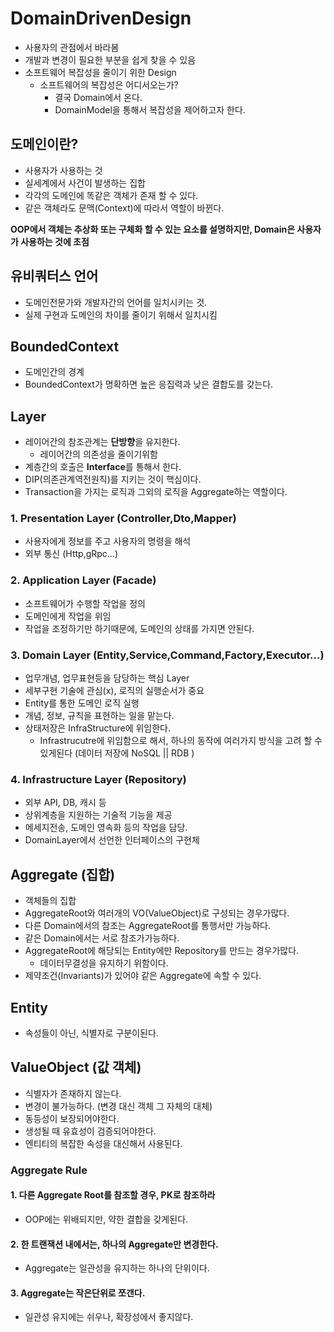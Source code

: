 # DomainDrivenDesign
- 사용자의 관점에서 바라봄
- 개발과 변경이 필요한 부분을 쉽게 찾을 수 있음
- 소프트웨어 복잡성을 줄이기 위한 Design
    - 소프트웨어의 복잡성은 어디서오는가?
      - 결국 Domain에서 온다.
      - DomainModel을 통해서 복잡성을 제어하고자 한다.

## 도메인이란?
- 사용자가 사용하는 것
- 실세계에서 사건이 발생하는 집합
- 각각의 도메인에 똑같은 객체가 존재 할 수 있다.
- 같은 객체라도 문맥(Context)에 따라서 역할이 바뀐다.

**OOP에서 객체는 추상화 또는 구체화 할 수 있는 요소를 설명하지만, Domain은 사용자가 사용하는 것에 초점**

## 유비쿼터스 언어
- 도메인전문가와 개발자간의 언어를 일치시키는 것.
- 실제 구현과 도메인의 차이를 줄이기 위해서 일치시킴

## BoundedContext
- 도메인간의 경계
- BoundedContext가 명확하면 높은 응집력과 낮은 결합도를 갖는다.

## Layer
- 레이어간의 참조관계는 **단방향**을 유지한다.
  - 레이어간의 의존성을 줄이기위함 
- 계층간의 호출은 **Interface**를 통해서 한다.
- DIP(의존관계역전원칙)를 지키는 것이 핵심이다.
- Transaction을 가지는 로직과 그외의 로직을 Aggregate하는 역할이다.

### 1. Presentation Layer (Controller,Dto,Mapper)
- 사용자에게 정보를 주고 사용자의 명령을 해석
- 외부 통신 (Http,gRpc...)

### 2. Application Layer (Facade)
- 소프트웨어가 수행할 작업을 정의
- 도메인에게 작업을 위임
- 작업을 조정하기만 하기때문에, 도메인의 상태를 가지면 안된다.

### 3. Domain Layer (Entity,Service,Command,Factory,Executor...)
- 업무개념, 업무표현등을 담당하는 핵심 Layer
- 세부구현 기술에 관심(x), 로직의 실행순서가 중요
- Entity를 통한 도메인 로직 실행
- 개념, 정보, 규칙을 표현하는 일을 맡는다.
- 상태저장은 InfraStructure에 위임한다.
    - Infrastrucutre에 위임함으로 해서, 하나의 동작에 여러가지 방식을 고려 할 수 있게된다
      (데이터 저장에 NoSQL || RDB )

### 4. Infrastructure Layer (Repository)
- 외부 API, DB, 캐시 등 
- 상위계층을 지원하는 기술적 기능을 제공
- 메세지전송, 도메인 영속화 등의 작업을 담당.
- DomainLayer에서 선언한 인터페이스의 구현체

## Aggregate (집합)
- 객체들의 집합
- AggregateRoot와 여러개의 VO(ValueObject)로 구성되는 경우가많다.
- 다른 Domain에서의 참조는 AggregateRoot를 통행서만 가능하다.
- 같은 Domain에서는 서로 참조가가능하다.
- AggregateRoot에 해당되는 Entity에만 Repository를 만드는 경우가많다.
  - 데이터무결성을 유지하기 위함이다. 
- 제약조건(Invariants)가 있어야 같은 Aggregate에 속할 수 있다.

## Entity
- 속성들이 아닌, 식별자로 구분이된다.

## ValueObject (값 객체)
- 식별자가 존재하지 않는다.
- 변경이 불가능하다. (변경 대신 객체 그 자체의 대체)
- 동등성이 보장되어야한다.
- 생성될 때 유효성이 검증되어야한다.
- 엔티티의 복잡한 속성을 대신해서 사용된다.

### Aggregate Rule
#### 1. 다른 Aggregate Root를 참조할 경우, PK로 참조하라
- OOP에는 위배되지만, 약한 결합을 갖게된다.

#### 2. 한 트랜잭션 내에서는, 하나의 Aggregate만 변경한다.
- Aggregate는 일관성을 유지하는 하나의 단위이다.

#### 3. Aggregate는 작은단위로 쪼갠다.
- 일관성 유지에는 쉬우나, 확장성에서 좋지않다.